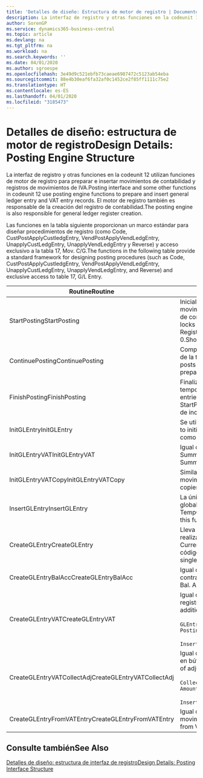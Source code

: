 ```yaml
---
title: 'Detalles de diseño: Estructura de motor de registro | Documentos de Microsoft'
description: La interfaz de registro y otras funciones en la codeunit 12 utilizan funciones de motor de registro para preparar e insertar movimientos de contabilidad y registros de movimientos de IVA. El motor de registro también es responsable de la creación del registro de contabilidad.
author: SorenGP
ms.service: dynamics365-business-central
ms.topic: article
ms.devlang: na
ms.tgt_pltfrm: na
ms.workload: na
ms.search.keywords: ''
ms.date: 04/01/2020
ms.author: sgroespe
ms.openlocfilehash: 3e49d9c521ebfb73caeae6987472c5123ab54eba
ms.sourcegitcommit: 88e4b30eaf6fa32af0c1452ce2f85ff1111c75e2
ms.translationtype: HT
ms.contentlocale: es-ES
ms.lasthandoff: 04/01/2020
ms.locfileid: "3185473"
---
```

# <a name="design-details-posting-engine-structure"></a><span data-ttu-id="cf2c6-104">Detalles de diseño: estructura de motor de registro</span><span class="sxs-lookup"><span data-stu-id="cf2c6-104">Design Details: Posting Engine Structure</span></span>
<span data-ttu-id="cf2c6-105">La interfaz de registro y otras funciones en la codeunit 12 utilizan funciones de motor de registro para preparar e insertar movimientos de contabilidad y registros de movimientos de IVA.</span><span class="sxs-lookup"><span data-stu-id="cf2c6-105">Posting interface and some other functions in codeunit 12 use posting engine functions to prepare and insert general ledger entry and VAT entry records.</span></span> <span data-ttu-id="cf2c6-106">El motor de registro también es responsable de la creación del registro de contabilidad.</span><span class="sxs-lookup"><span data-stu-id="cf2c6-106">The posting engine is also responsible for general ledger register creation.</span></span>  
  
 <span data-ttu-id="cf2c6-107">Las funciones en la tabla siguiente proporcionan un marco estándar para diseñar procedimientos de registro (como Code, CustPostApplyCustledgEntry, VendPostApplyVendLedgEntry, UnapplyCustLedgEntry, UnapplyVendLedgEntry y Reverse) y acceso exclusivo a la tabla 17, Mov. C/G.</span><span class="sxs-lookup"><span data-stu-id="cf2c6-107">The functions in the following table provide a standard framework for designing posting procedures (such as Code, CustPostApplyCustledgEntry, VendPostApplyVendLedgEntry, UnapplyCustLedgEntry, UnapplyVendLedgEntry, and Reverse) and exclusive access to table 17, G/L Entry.</span></span>  
  
|<span data-ttu-id="cf2c6-108">Routine</span><span class="sxs-lookup"><span data-stu-id="cf2c6-108">Routine</span></span>|<span data-ttu-id="cf2c6-109">Description</span><span class="sxs-lookup"><span data-stu-id="cf2c6-109">Description</span></span>|  
|-------------|---------------------------------------|  
|<span data-ttu-id="cf2c6-110">StartPosting</span><span class="sxs-lookup"><span data-stu-id="cf2c6-110">StartPosting</span></span>|<span data-ttu-id="cf2c6-111">Inicializa el búfer de registro TempGLEntryBuf, bloquea las tablas de movimientos de contabilidad y de IVA e inicializa el periodo contable, el registro de contabilidad y el tipo de cambio.</span><span class="sxs-lookup"><span data-stu-id="cf2c6-111">Initializes posting buffer TempGLEntryBuf, locks G/L Entry and VAT Entry tables, and initializes Accounting Period, G/L Register, and Exchange Rate.</span></span> <span data-ttu-id="cf2c6-112">Si se le llama solo una vez, NextEntryNo es 0.</span><span class="sxs-lookup"><span data-stu-id="cf2c6-112">Should be called only once, then NextEntryNo is 0.</span></span>|  
|<span data-ttu-id="cf2c6-113">ContinuePosting</span><span class="sxs-lookup"><span data-stu-id="cf2c6-113">ContinuePosting</span></span>|<span data-ttu-id="cf2c6-114">Comprueba y registra el IVA no realizado para el incremento NextTransactionNo de la transacción anterior y prepara el registro de la línea siguiente.</span><span class="sxs-lookup"><span data-stu-id="cf2c6-114">Checks and posts unrealized VAT for previous transaction increment NextTransactionNo and prepares post of next line.</span></span>|  
|<span data-ttu-id="cf2c6-115">FinishPosting</span><span class="sxs-lookup"><span data-stu-id="cf2c6-115">FinishPosting</span></span>|<span data-ttu-id="cf2c6-116">Finaliza el registro insertando los movimientos de contabilidad desde el búfer temporal a la tabla de la base de datos.</span><span class="sxs-lookup"><span data-stu-id="cf2c6-116">Completes posting by inserting G/L entries from temporary buffer into database table.</span></span> <span data-ttu-id="cf2c6-117">Se utiliza siempre con StartPosting.</span><span class="sxs-lookup"><span data-stu-id="cf2c6-117">Always used together with StartPosting.</span></span> <span data-ttu-id="cf2c6-118">Comprueba la presencia de inconsistencias.</span><span class="sxs-lookup"><span data-stu-id="cf2c6-118">Checks for inconsistencies.</span></span>|  
|<span data-ttu-id="cf2c6-119">InitGLEntry</span><span class="sxs-lookup"><span data-stu-id="cf2c6-119">InitGLEntry</span></span>|<span data-ttu-id="cf2c6-120">Se utiliza para inicializar un nuevo movimiento de contabilidad para la línea</span><span class="sxs-lookup"><span data-stu-id="cf2c6-120">Used to initialize new G/L entry for Gen.</span></span> <span data-ttu-id="cf2c6-121">de diario general.</span><span class="sxs-lookup"><span data-stu-id="cf2c6-121">Jnl Line.</span></span> <span data-ttu-id="cf2c6-122">Devuelve GLEntry como parámetro.</span><span class="sxs-lookup"><span data-stu-id="cf2c6-122">Returns GLEntry as parameter.</span></span>|  
|<span data-ttu-id="cf2c6-123">InitGLEntryVAT</span><span class="sxs-lookup"><span data-stu-id="cf2c6-123">InitGLEntryVAT</span></span>|<span data-ttu-id="cf2c6-124">Igual que InitGLEntry, pero también asigna Cta. contrapartida y SummarizeVAT.</span><span class="sxs-lookup"><span data-stu-id="cf2c6-124">Same as InitGLEntry, but also assigns Bal. Account No. and SummarizeVAT.</span></span>|  
|<span data-ttu-id="cf2c6-125">InitGLEntryVATCopy</span><span class="sxs-lookup"><span data-stu-id="cf2c6-125">InitGLEntryVATCopy</span></span>|<span data-ttu-id="cf2c6-126">Similar a InitGLEntryVAT, pero también copia datos de grupos de registro desde movimientos de IVA antes de SummarizeVAT.</span><span class="sxs-lookup"><span data-stu-id="cf2c6-126">Similar to InitGLEntryVAT, but also copies posting groups data from VAT Entry before SummarizeVAT.</span></span>|  
|<span data-ttu-id="cf2c6-127">InsertGLEntry</span><span class="sxs-lookup"><span data-stu-id="cf2c6-127">InsertGLEntry</span></span>|<span data-ttu-id="cf2c6-128">La única función que inserta el movimiento de contabilidad general en la tabla global TempGLEntryBuf.</span><span class="sxs-lookup"><span data-stu-id="cf2c6-128">The only function that inserts G/L entry into global TempGLEntryBuf table.</span></span> <span data-ttu-id="cf2c6-129">Utilice siempre esta función para insertar.</span><span class="sxs-lookup"><span data-stu-id="cf2c6-129">Always use this function for insert.</span></span>|  
|<span data-ttu-id="cf2c6-130">CreateGLEntry</span><span class="sxs-lookup"><span data-stu-id="cf2c6-130">CreateGLEntry</span></span>|<span data-ttu-id="cf2c6-131">Lleva a cabo una acción InitGLEntry, asigna un importe adicional de divisa y realiza una acción InsertGLEntry.</span><span class="sxs-lookup"><span data-stu-id="cf2c6-131">Performs an InitGLEntry, assigns Additional Currency Amount, and then performs InsertGLEntry.</span></span> <span data-ttu-id="cf2c6-132">Reemplaza varias líneas de código con una sola llamada a función.</span><span class="sxs-lookup"><span data-stu-id="cf2c6-132">Replaces several lines of code with a single function call.</span></span>|  
|<span data-ttu-id="cf2c6-133">CreateGLEntryBalAcc</span><span class="sxs-lookup"><span data-stu-id="cf2c6-133">CreateGLEntryBalAcc</span></span>|<span data-ttu-id="cf2c6-134">Igual que CreateGLEntry, pero también asigna Tipo contrapartida y Cta. contrapartida.</span><span class="sxs-lookup"><span data-stu-id="cf2c6-134">Same as CreateGLEntry, but also assigns Bal. Account Type and Bal. Account No.</span></span>|  
|<span data-ttu-id="cf2c6-135">CreateGLEntryVAT</span><span class="sxs-lookup"><span data-stu-id="cf2c6-135">CreateGLEntryVAT</span></span>|<span data-ttu-id="cf2c6-136">Igual que CreateGLEntry, pero con procesamiento adicional para grupos de registro y guardado en búfer temporal de IVA:</span><span class="sxs-lookup"><span data-stu-id="cf2c6-136">Same as CreateGLEntry, but with additional processing for posting groups and saving to temporary VAT buffer:</span></span><br /><br /> `GLEntry.CopyPostingGroupsFromDtldCVBuf(DtldCVLedgEntryBuf,GenJnlLine."Gen. Posting Type");`<br /><br /> `InsertVATEntriesFromTemp(DtldCVLedgEntryBuf,GLEntry);`|  
|<span data-ttu-id="cf2c6-137">CreateGLEntryVATCollectAdj</span><span class="sxs-lookup"><span data-stu-id="cf2c6-137">CreateGLEntryVATCollectAdj</span></span>|<span data-ttu-id="cf2c6-138">Igual que CreateGLEntry, pero con recopilación adicional de ajustes y guardado en búfer temporal de IVA:</span><span class="sxs-lookup"><span data-stu-id="cf2c6-138">Same as CreateGLEntry, but with additional collection of adjustments and saving to temporary VAT buffer:</span></span><br /><br /> `CollectAdjustment(AdjAmount,GLEntry.Amount,GLEntry."Additional-Currency Amount",OriginalDateSet);`<br /><br /> `InsertVATEntriesFromTemp(DtldCVLedgEntryBuf,GLEntry);`|  
|<span data-ttu-id="cf2c6-139">CreateGLEntryFromVATEntry</span><span class="sxs-lookup"><span data-stu-id="cf2c6-139">CreateGLEntryFromVATEntry</span></span>|<span data-ttu-id="cf2c6-140">Igual que CreateGLEntry, pero también copia grupos de registro desde movimientos de IVA.</span><span class="sxs-lookup"><span data-stu-id="cf2c6-140">Same as CreateGLEntry, but also copies posting groups from VAT entry.</span></span>|  
  
## <a name="see-also"></a><span data-ttu-id="cf2c6-141">Consulte también</span><span class="sxs-lookup"><span data-stu-id="cf2c6-141">See Also</span></span>  
 [<span data-ttu-id="cf2c6-142">Detalles de diseño: estructura de interfaz de registro</span><span class="sxs-lookup"><span data-stu-id="cf2c6-142">Design Details: Posting Interface Structure</span></span>](design-details-posting-interface-structure.md)